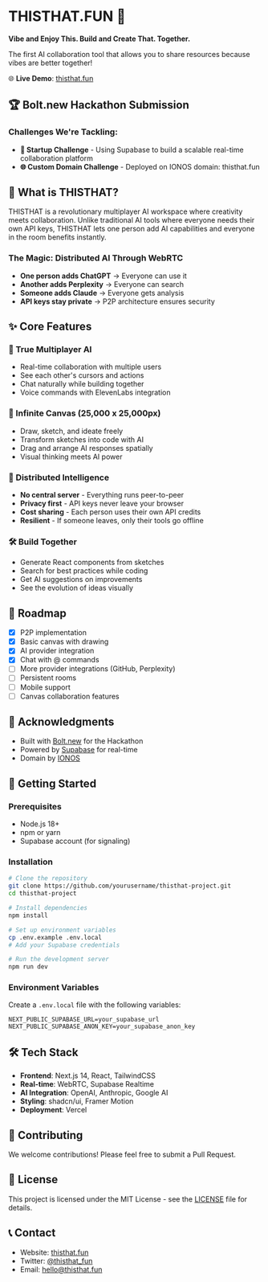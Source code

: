 # THISTHAT.FUN 🚀

**Vibe and Enjoy This. Build and Create That. Together.**

The first AI collaboration tool that allows you to share resources because vibes are better together!

🌐 **Live Demo**: [thisthat.fun](https://thisthat.fun)

## 🏆 Bolt.new Hackathon Submission

### Challenges We're Tackling:
- **🚀 Startup Challenge** - Using Supabase to build a scalable real-time collaboration platform
- **🌐 Custom Domain Challenge** - Deployed on IONOS domain: thisthat.fun

## 🎯 What is THISTHAT?

THISTHAT is a revolutionary multiplayer AI workspace where creativity meets collaboration. Unlike traditional AI tools where everyone needs their own API keys, THISTHAT lets one person add AI capabilities and everyone in the room benefits instantly.

### The Magic: Distributed AI Through WebRTC
- **One person adds ChatGPT** → Everyone can use it
- **Another adds Perplexity** → Everyone can search
- **Someone adds Claude** → Everyone gets analysis
- **API keys stay private** → P2P architecture ensures security

## ✨ Core Features

### 🤝 True Multiplayer AI
- Real-time collaboration with multiple users
- See each other's cursors and actions
- Chat naturally while building together
- Voice commands with ElevenLabs integration

### 🎨 Infinite Canvas (25,000 x 25,000px)
- Draw, sketch, and ideate freely
- Transform sketches into code with AI
- Drag and arrange AI responses spatially
- Visual thinking meets AI power

### 🧠 Distributed Intelligence
- **No central server** - Everything runs peer-to-peer
- **Privacy first** - API keys never leave your browser
- **Cost sharing** - Each person uses their own API credits
- **Resilient** - If someone leaves, only their tools go offline

### 🛠️ Build Together
- Generate React components from sketches
- Search for best practices while coding
- Get AI suggestions on improvements
- See the evolution of ideas visually

## 🚧 Roadmap

- [x] P2P implementation
- [x] Basic canvas with drawing
- [x] AI provider integration
- [x] Chat with @ commands
- [ ] More provider integrations (GitHub, Perplexity)
- [ ] Persistent rooms
- [ ] Mobile support
- [ ] Canvas collaboration features

## 🙏 Acknowledgments

- Built with [Bolt.new](https://bolt.new) for the Hackathon
- Powered by [Supabase](https://supabase.com) for real-time
- Domain by [IONOS](https://ionos.com)

## 🚀 Getting Started

### Prerequisites
- Node.js 18+
- npm or yarn
- Supabase account (for signaling)

### Installation

```bash
# Clone the repository
git clone https://github.com/yourusername/thisthat-project.git
cd thisthat-project

# Install dependencies
npm install

# Set up environment variables
cp .env.example .env.local
# Add your Supabase credentials

# Run the development server
npm run dev
```

### Environment Variables

Create a `.env.local` file with the following variables:

```env
NEXT_PUBLIC_SUPABASE_URL=your_supabase_url
NEXT_PUBLIC_SUPABASE_ANON_KEY=your_supabase_anon_key
```

## 🛠️ Tech Stack

- **Frontend**: Next.js 14, React, TailwindCSS
- **Real-time**: WebRTC, Supabase Realtime
- **AI Integration**: OpenAI, Anthropic, Google AI
- **Styling**: shadcn/ui, Framer Motion
- **Deployment**: Vercel

## 🤝 Contributing

We welcome contributions! Please feel free to submit a Pull Request.

## 📝 License

This project is licensed under the MIT License - see the [LICENSE](LICENSE) file for details.

## 📞 Contact

- Website: [thisthat.fun](https://thisthat.fun)
- Twitter: [@thisthat_fun](https://twitter.com/thisthat_fun)
- Email: hello@thisthat.fun

